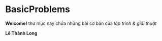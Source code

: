 # BasicProblems

__Welcome!__ thư mục này chứa những bài cơ bản của _lập trình & giải thuật_

__Lê Thành Long__
